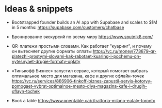 # Ideas & snippets

- Bootstrapped founder builds an AI app with Supabase and scales to $1M in 5 months: <https://supabase.com/customers/chatbase>

- Бронирование экскурсий по всему миру <https://www.sputnik8.com/>

- QR-платежи простыми словами. Как работает "куаринг", и почему он вытесняет другие форматы оплаты <https://vc.ru/money/773879-qr-platezhi-prostymi-slovami-kak-rabotaet-kuaring-i-pochemu-on-vytesnyaet-drugie-formaty-oplaty>

- «Тинькофф Бизнес» запустил сервис, который помогает выбрать оптимальное место для магазина, кафе и других офлайн-точек <https://vc.ru/services/866906-tinkoff-biznes-zapustil-servis-kotoryy-pomogaet-vybrat-optimalnoe-mesto-dlya-magazina-kafe-i-drugih-oflayn-tochek>

- Book a table <https://www.opentable.ca/r/trattoria-milano-eataly-toronto>
